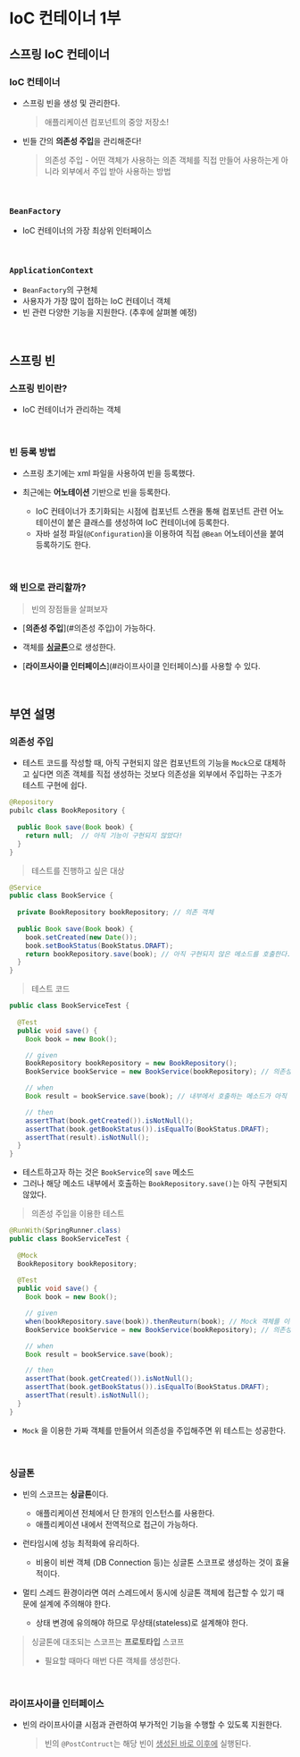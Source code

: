 # IoC 컨테이너 1부

## 스프링 IoC 컨테이너

### IoC 컨테이너

- 스프링 빈을 생성 및 관리한다.

  > 애플리케이션 컴포넌트의 중앙 저장소!

- 빈들 간의 **의존성 주입**을 관리해준다!

  > 의존성 주입 - 어떤 객체가 사용하는 의존 객체를 직접 만들어 사용하는게 아니라 외부에서 주입 받아 사용하는 방법

</br>

### `BeanFactory`

- IoC 컨테이너의 가장 최상위 인터페이스

</br>

### `ApplicationContext`

- `BeanFactory`의 구현체
- 사용자가 가장 많이 접하는 IoC 컨테이너 객체
- 빈 관련 다양한 기능을 지원한다. (추후에 살펴볼 예정)

</br>

## 스프링 빈

### 스프링 빈이란?

- IoC 컨테이너가 관리하는 객체

</br>

### 빈 등록 방법

- 스프링 초기에는 xml 파일을 사용하여 빈을 등록했다.

- 최근에는 **어노테이션** 기반으로 빈을 등록한다.

  - IoC 컨테이너가 초기화되는 시점에 컴포넌트 스캔을 통해 컴포넌트 관련 어노테이션이 붙은 클래스를 생성하여 IoC 컨테이너에 등록한다.
  - 자바 설정 파일(`@Configuration`)을 이용하여 직접 `@Bean` 어노테이션을 붙여 등록하기도 한다.

</br>

### 왜 빈으로 관리할까?

> 빈의 장점들을 살펴보자

- [**의존성 주입**](#의존성 주입)이 가능하다.

- 객체를 [**싱글톤**](#싱글톤)으로 생성한다.

- [**라이프사이클 인터페이스**](#라이프사이클 인터페이스)를 사용할 수 있다.

</br>

## 부연 설명

### 의존성 주입

- 테스트 코드를 작성할 때, 아직 구현되지 않은 컴포넌트의 기능을 `Mock`으로 대체하고 싶다면 의존 객체를 직접 생성하는 것보다 의존성을 외부에서 주입하는 구조가 테스트 구현에 쉽다. 

```java
@Repository
pubilc class BookRepository {
 
  public Book save(Book book) {
    return null;  // 아직 기능이 구현되지 않았다!
  }
}
```

> 테스트를 진행하고 싶은 대상

```java
@Service
public class BookService {
  
  private BookRepository bookRepository; // 의존 객체
  
  public Book save(Book book) {
    book.setCreated(new Date());
    book.setBookStatus(BookStatus.DRAFT);
    return bookRepository.save(book); // 아직 구현되지 않은 메소드를 호출한다.
  }
}
```

> 테스트 코드

```java
public class BookServiceTest {
  
  @Test
  public void save() {
    Book book = new Book();

    // given
    BookRepository bookRepository = new BookRepository();
    BookService bookService = new BookService(bookRepository); // 의존성 주입

    // when
    Book result = bookService.save(book); // 내부에서 호출하는 메소드가 아직 미구현 상태라 아래 테스트는 통과하지 않는다.

    // then
    assertThat(book.getCreated()).isNotNull();
    assertThat(book.getBookStatus()).isEqualTo(BookStatus.DRAFT);
    assertThat(result).isNotNull();
  }
}
```

- 테스트하고자 하는 것은 `BookService`의 `save` 메소드
- 그러나 해당 메소드 내부에서 호출하는 `BookRepository.save()`는 아직 구현되지 않았다.

> 의존성 주입을 이용한 테스트

```java
@RunWith(SpringRunner.class)
public class BookServiceTest {
  
  @Mock
  BookRepository bookRepository;
  
  @Test
  public void save() {
    Book book = new Book();

    // given
    when(bookRepository.save(book)).thenReuturn(book); // Mock 객체를 이용하여 마치 실제로 구현된 것처럼 반환 데이터를 지정한다.
    BookService bookService = new BookService(bookRepository); // 의존성 주입 방식을 채택했기 때문에 Mock을 활용할 수 있다.

    // when
    Book result = bookService.save(book);

    // then
    assertThat(book.getCreated()).isNotNull();
    assertThat(book.getBookStatus()).isEqualTo(BookStatus.DRAFT);
    assertThat(result).isNotNull();
  }
}
```

- `Mock` 을 이용한 가짜 객체를 만들어서 의존성을 주입해주면 위 테스트는 성공한다.

</br>

### 싱글톤

- 빈의 스코프는 **싱글톤**이다.

  - 애플리케이션 전체에서 단 한개의 인스턴스를 사용한다.
  - 애플리케이션 내에서 전역적으로 접근이 가능하다.
- 런타임시에 성능 최적화에 유리하다.

  - 비용이 비싼 객체 (DB Connection 등)는 싱글톤 스코프로 생성하는 것이 효율적이다.
- 멀티 스레드 환경이라면 여러 스레드에서 동시에 싱글톤 객체에 접근할 수 있기 때문에 설계에 주의해야 한다.
  - 상태 변경에 유의해야 하므로 무상태(stateless)로 설계해야 한다.

> 싱글톤에 대조되는 스코프는 **프로토타입** 스코프
>
> - 필요할 때마다 매번 다른 객체를 생성한다.

</br>

### 라이프사이클 인터페이스

- 빈의 라이프사이클 시점과 관련하여 부가적인 기능을 수행할 수 있도록 지원한다.

  > 빈의 `@PostContruct`는 해당 빈이 <u>생성된 바로 이후에</u> 실행된다.